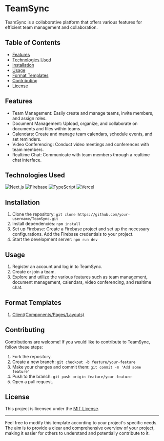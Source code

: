 # TeamSync

TeamSync is a collaborative platform that offers various features for efficient team management and collaboration.


## Table of Contents
- [Features](#features)
- [Technologies Used](#technologies-used)
- [Installation](#installation)
- [Usage](#usage)
- [Format Templates](#format-templates)
- [Contributing](#contributing)
- [License](#license)

## Features

- Team Management: Easily create and manage teams, invite members, and assign roles.
- Document Management: Upload, organize, and collaborate on documents and files within teams.
- Calendars: Create and manage team calendars, schedule events, and set reminders.
- Video Conferencing: Conduct video meetings and conferences with team members.
- Realtime Chat: Communicate with team members through a realtime chat interface.

## Technologies Used

![Next.js](https://img.shields.io/badge/Next.js-Your_Version-blue?logo=next.js&logoColor=white)
![Firebase](https://img.shields.io/badge/-Firebase-FFCA28?logo=firebase&logoColor=white&style=flat)
![TypeScript](https://img.shields.io/badge/-TypeScript-3178C6?logo=typescript&logoColor=white&style=flat)
![Vercel](https://img.shields.io/badge/-Vercel-000000?logo=vercel&logoColor=white&style=flat)

## Installation

1. Clone the repository: `git clone https://github.com/your-username/TeamSync.git`
2. Install dependencies: `npm install`
3. Set up Firebase: Create a Firebase project and set up the necessary configurations. Add the Firebase credentials to your project.
4. Start the development server: `npm run dev`

## Usage

1. Register an account and log in to TeamSync.
2. Create or join a team.
3. Explore and utilize the various features such as team management, document management, calendars, video conferencing, and realtime chat.

## Format Templates
1. [Client(Components/Pages/Layouts)](toRead/ClientFormat.md)


## Contributing

Contributions are welcome! If you would like to contribute to TeamSync, follow these steps:

1. Fork the repository.
2. Create a new branch: `git checkout -b feature/your-feature`
3. Make your changes and commit them: `git commit -m 'Add some feature'`
4. Push to the branch: `git push origin feature/your-feature`
5. Open a pull request.

## License

This project is licensed under the [MIT License](LICENSE).

---

Feel free to modify this template according to your project's specific needs. The aim is to provide a clear and comprehensive overview of your project, making it easier for others to understand and potentially contribute to it.

